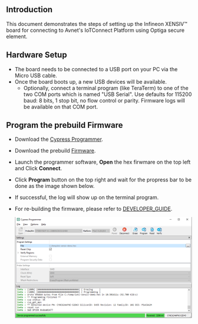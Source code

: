 ## Introduction

This document demonstrates the steps of setting up the Infineon XENSIV&trade; board
for connecting to Avnet's IoTConnect Platform using Optiga secure element.

## Hardware Setup

* The board needs to be connected to a USB port on your PC via the Micro USB cable.
* Once the board boots up, a new USB devices will be available. 
  * Optionally, connect a terminal program (like TeraTerm) to one of the two COM ports
which is named "USB Serial". Use defaults for 115200 baud: 8 bits, 1 stop bit, no flow control or parity. 
Firmware logs will be available on that COM port. 

## Program the prebuild Firmware
* Download the [Cypress Programmer](https://softwaretools.infineon.com/tools/com.ifx.tb.tool.cypressprogrammer?_ga=2.62648364.1833039610.1681757143-213784066.1663170031).
* Download the prebuild [Firmware](https://saleshosted.z13.web.core.windows.net/sdk/infineon/iotc-xensiv-demo-060723.zip).
* Launch the programmer software, **Open** the hex firwmare on the top left and Click **Connect**.
* Click **Program** button on the top right and wait for the propress bar to be done as the image shown below.
* If successful, the log will show up on the terminal program.
* For re-building the firmware, please refer to [DEVELOPER_GUIDE](https://github.com/avnet-iotconnect/iotc-modustoolbox-xensiv-example/blob/main/DEVELOPER_GUIDE.md).


  ![Programmer Screenshot](media/programmer.png "Programmer Screenshot")